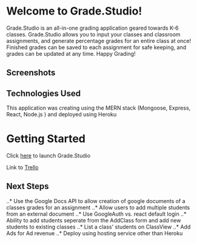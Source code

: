 # Welcome to Grade.Studio!
Grade.Studio is an all-in-one grading application geared towards K-6 classes. Grade.Studio allows you to input your classes and classroom assignments, and generate percentage grades for an entire class at once! Finished grades can be saved to each assignment for safe keeping, and grades can be updated at any time. Happy Grading!

## Screenshots

## Technologies Used
This application was creating using the MERN stack (Mongoose, Express, React, Node.js ) and deployed using Heroku

# Getting Started

Click [here]() to launch Grade.Studio

Link to [Trello](https://trello.com/b/W95uO7Gs/gradestudio)

## Next Steps
..* Use the Google Docs API to allow creation of google documents of a classes grades for an assignment
..* Allow users to add multiple students from an external document
..* Use GoogleAuth vs. react default login
..* Ability to add students seperate from the AddClass form and add new students to existing classes
..* List a class' students on ClassView
..* Add Ads for Ad revenue
..* Deploy using hosting service other than Heroku